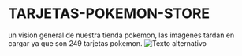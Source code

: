 # TARJETAS-POKEMON-STORE

un vision general de nuestra tienda pokemon, las imagenes tardan en cargar ya que son 249 tarjetas pokemon.
![Texto alternativo](https://github.com/HectorDanielAyarachiFuentes/TARJETAS-POKEMON-STORE/blob/main/Fotos%20.md/Opera%20Instant%C3%A1nea_2023-09-30_080811_hectordanielayarachifuentes.github.io.png?raw=true)
